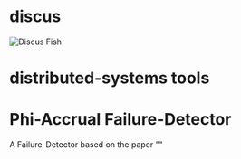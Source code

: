 # discus
![Discus Fish](https://s-media-cache-ak0.pinimg.com/736x/40/e5/21/40e52172b913bf9dab1b3ef56d97a0e0.jpg)

# distributed-systems tools

# Phi-Accrual Failure-Detector
A Failure-Detector based on the paper ""
